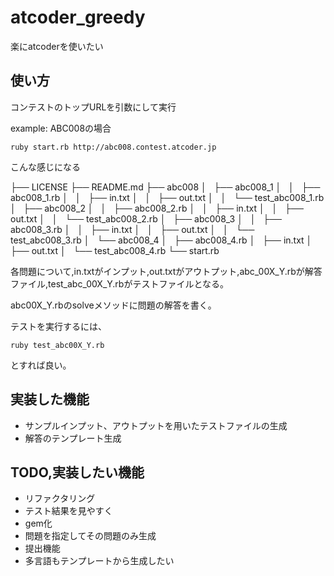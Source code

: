 # atcoder_greedy
楽にatcoderを使いたい
## 使い方
コンテストのトップURLを引数にして実行

example: ABC008の場合
```
ruby start.rb http://abc008.contest.atcoder.jp
```

こんな感じになる

├── LICENSE
├── README.md
├── abc008
│   ├── abc008_1
│   │   ├── abc008_1.rb
│   │   ├── in.txt
│   │   ├── out.txt
│   │   └── test_abc008_1.rb
│   ├── abc008_2
│   │   ├── abc008_2.rb
│   │   ├── in.txt
│   │   ├── out.txt
│   │   └── test_abc008_2.rb
│   ├── abc008_3
│   │   ├── abc008_3.rb
│   │   ├── in.txt
│   │   ├── out.txt
│   │   └── test_abc008_3.rb
│   └── abc008_4
│       ├── abc008_4.rb
│       ├── in.txt
│       ├── out.txt
│       └── test_abc008_4.rb
└── start.rb

各問題について,in.txtがインプット,out.txtがアウトプット,abc_00X_Y.rbが解答ファイル,test_abc_00X_Y.rbがテストファイルとなる。

abc00X_Y.rbのsolveメソッドに問題の解答を書く。

テストを実行するには、

```
ruby test_abc00X_Y.rb
```

とすれば良い。


## 実装した機能
- サンプルインプット、アウトプットを用いたテストファイルの生成
- 解答のテンプレート生成

## TODO,実装したい機能
- リファクタリング
- テスト結果を見やすく
- gem化
- 問題を指定してその問題のみ生成
- 提出機能
- 多言語もテンプレートから生成したい
